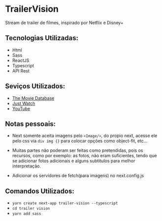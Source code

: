 # TrailerVision
 Stream de trailer de filmes, inspirado por Netflix e Disney+





## Tecnologias Utilizadas:

* Html
* Sass
* ReactJS
* Typescript
* API Rest

## Seviços Utilizados:

* [The Movie Database](https://www.themoviedb.org/)
* [Just Watch](https://www.justwatch.com/)
* [YouTube](https://www.youtube.com/)


## Notas pessoais:

* Next somente aceita imagens pelo ``<Image/>``, do propio next, acesse ele pelo css via ``div img {}`` para colocar opções como object-fit, etc...

* Muitas partes não poderam ser feitas como pretendidas, pois os recursos, como por exemplo: as fotos, não eram suficientes, tendo que se adicionar fotos adicionais e alguns subtitulos para melhor interpretação.

* Adicionar os servidores de fetch(para imagens) no next.config.js



## Comandos Utilizados:
* ``yarn create next-app trailer-vision --typescript``
* ``cd trailer vision``
* ``yarn add sass``